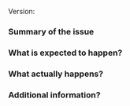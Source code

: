 <!-- Hey, thanks for taking the time to make a new issue.
 Please follow the format in order to properly submit your request/report. 
 If you are not used to this typing format, please take the time to read 
 [this guide](https://www.markdownguide.org/cheat-sheet/) 
 and click on the "Preview" button to see what your report looks like. -->

<!-- to find the version, type "poo about" and copy the text under "Branch" --> 
Version:
 
### Summary of the issue

### What is expected to happen?

### What actually happens?

### Additional information?


<!--
!! DO NOT CHANGE BELOW !!
/cc @greek 
/label feature::request
/label priority::medium
-->